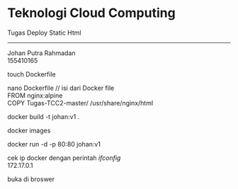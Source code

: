 <h1>Teknologi Cloud Computing</h1>
Tugas Deploy Static Html
<hr>
<p>Johan Putra Rahmadan <br>
155410165</p>


touch Dockerfile

nano Dockerfile
// isi dari Docker file <br>
FROM nginx:alpine <br>
COPY Tugas-TCC2-master/ /usr/share/nginx/html

docker build -t johan:v1 .

docker images

docker run -d -p 80:80 johan:v1

cek ip docker dengan perintah <i>ifconfig</i><br>
172.17.0.1

buka di broswer

